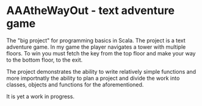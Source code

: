 # AAAtheWayOut - text adventure game

The "big project" for programming basics in Scala. The project is a text adventure game. In my game the player navigates a tower with multiple floors. To win you must fetch the key from the top floor and make your way to the bottom floor, to the exit.

The project demonstrates the ability to write relatively simple functions and more importnatly the ability to plan a project and divide the work into classes, objects and functions for the aforementioned.

It is yet a work in progress.
